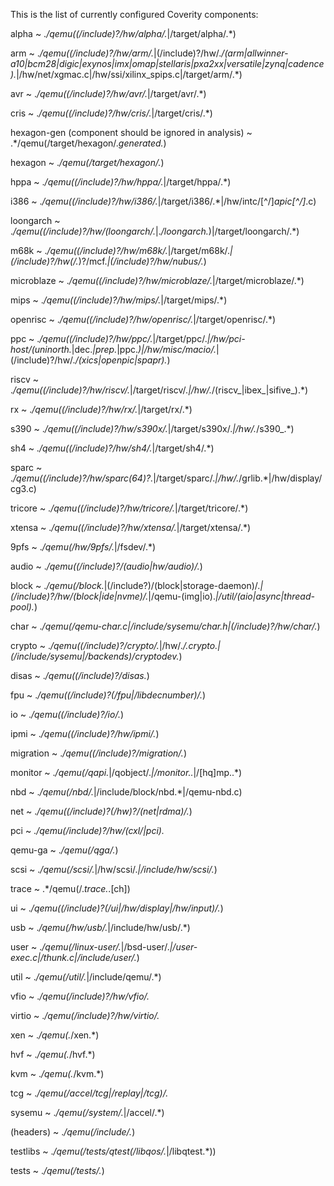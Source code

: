 This is the list of currently configured Coverity components:

alpha
  ~ .*/qemu((/include)?/hw/alpha/.*|/target/alpha/.*)

arm
  ~ .*/qemu((/include)?/hw/arm/.*|(/include)?/hw/.*/(arm|allwinner-a10|bcm28|digic|exynos|imx|omap|stellaris|pxa2xx|versatile|zynq|cadence).*|/hw/net/xgmac.c|/hw/ssi/xilinx_spips.c|/target/arm/.*)

avr
  ~ .*/qemu((/include)?/hw/avr/.*|/target/avr/.*)

cris
  ~ .*/qemu((/include)?/hw/cris/.*|/target/cris/.*)

hexagon-gen (component should be ignored in analysis)
  ~ .*/qemu(/target/hexagon/.*generated.*)

hexagon
  ~ .*/qemu(/target/hexagon/.*)

hppa
  ~ .*/qemu((/include)?/hw/hppa/.*|/target/hppa/.*)

i386
  ~ .*/qemu((/include)?/hw/i386/.*|/target/i386/.*|/hw/intc/[^/]*apic[^/]*\.c)

loongarch
  ~ .*/qemu((/include)?/hw/(loongarch/.*|.*/loongarch.*)|/target/loongarch/.*)

m68k
  ~ .*/qemu((/include)?/hw/m68k/.*|/target/m68k/.*|(/include)?/hw(/.*)?/mcf.*|(/include)?/hw/nubus/.*)

microblaze
  ~ .*/qemu((/include)?/hw/microblaze/.*|/target/microblaze/.*)

mips
  ~ .*/qemu((/include)?/hw/mips/.*|/target/mips/.*)

openrisc
  ~ .*/qemu((/include)?/hw/openrisc/.*|/target/openrisc/.*)

ppc
  ~ .*/qemu((/include)?/hw/ppc/.*|/target/ppc/.*|/hw/pci-host/(uninorth.*|dec.*|prep.*|ppc.*)|/hw/misc/macio/.*|(/include)?/hw/.*/(xics|openpic|spapr).*)

riscv
  ~ .*/qemu((/include)?/hw/riscv/.*|/target/riscv/.*|/hw/.*/(riscv_|ibex_|sifive_).*)

rx
  ~ .*/qemu((/include)?/hw/rx/.*|/target/rx/.*)

s390
  ~ .*/qemu((/include)?/hw/s390x/.*|/target/s390x/.*|/hw/.*/s390_.*)

sh4
  ~ .*/qemu((/include)?/hw/sh4/.*|/target/sh4/.*)

sparc
  ~ .*/qemu((/include)?/hw/sparc(64)?.*|/target/sparc/.*|/hw/.*/grlib.*|/hw/display/cg3.c)

tricore
  ~ .*/qemu((/include)?/hw/tricore/.*|/target/tricore/.*)

xtensa
  ~ .*/qemu((/include)?/hw/xtensa/.*|/target/xtensa/.*)

9pfs
  ~ .*/qemu(/hw/9pfs/.*|/fsdev/.*)

audio
  ~ .*/qemu((/include)?/(audio|hw/audio)/.*)

block
  ~ .*/qemu(/block.*|(/include?)/(block|storage-daemon)/.*|(/include)?/hw/(block|ide|nvme)/.*|/qemu-(img|io).*|/util/(aio|async|thread-pool).*)

char
  ~ .*/qemu(/qemu-char\.c|/include/sysemu/char\.h|(/include)?/hw/char/.*)

crypto
  ~ .*/qemu((/include)?/crypto/.*|/hw/.*/.*crypto.*|(/include/sysemu|/backends)/cryptodev.*)

disas
  ~ .*/qemu((/include)?/disas.*)

fpu
  ~ .*/qemu((/include)?(/fpu|/libdecnumber)/.*)

io
  ~ .*/qemu((/include)?/io/.*)

ipmi
  ~ .*/qemu((/include)?/hw/ipmi/.*)

migration
  ~ .*/qemu((/include)?/migration/.*)

monitor
  ~ .*/qemu(/qapi.*|/qobject/.*|/monitor\..*|/[hq]mp\..*)

nbd
  ~ .*/qemu(/nbd/.*|/include/block/nbd.*|/qemu-nbd\.c)

net
  ~ .*/qemu((/include)?(/hw)?/(net|rdma)/.*)

pci
  ~ .*/qemu(/include)?/hw/(cxl/|pci).*

qemu-ga
  ~ .*/qemu(/qga/.*)

scsi
  ~ .*/qemu(/scsi/.*|/hw/scsi/.*|/include/hw/scsi/.*)

trace
  ~ .*/qemu(/.*trace.*\.[ch])

ui
  ~ .*/qemu((/include)?(/ui|/hw/display|/hw/input)/.*)

usb
  ~ .*/qemu(/hw/usb/.*|/include/hw/usb/.*)

user
  ~ .*/qemu(/linux-user/.*|/bsd-user/.*|/user-exec\.c|/thunk\.c|/include/user/.*)

util
  ~ .*/qemu(/util/.*|/include/qemu/.*)

vfio
  ~ .*/qemu(/include)?/hw/vfio/.*

virtio
  ~ .*/qemu(/include)?/hw/virtio/.*

xen
  ~ .*/qemu(.*/xen.*)

hvf
  ~ .*/qemu(.*/hvf.*)

kvm
  ~ .*/qemu(.*/kvm.*)

tcg
  ~ .*/qemu(/accel/tcg|/replay|/tcg)/.*

sysemu
  ~ .*/qemu(/system/.*|/accel/.*)

(headers)
  ~ .*/qemu(/include/.*)

testlibs
  ~ .*/qemu(/tests/qtest(/libqos/.*|/libqtest.*))

tests
  ~ .*/qemu(/tests/.*)
